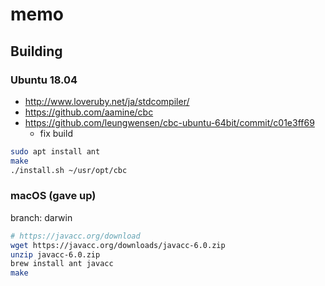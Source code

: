 # memo

## Building

### Ubuntu 18.04

- http://www.loveruby.net/ja/stdcompiler/
- https://github.com/aamine/cbc
- https://github.com/leungwensen/cbc-ubuntu-64bit/commit/c01e3ff69
  - fix build

```sh
sudo apt install ant
make
./install.sh ~/usr/opt/cbc
```

### macOS (gave up)

branch: darwin

```sh
# https://javacc.org/download
wget https://javacc.org/downloads/javacc-6.0.zip
unzip javacc-6.0.zip
brew install ant javacc
make
```
